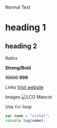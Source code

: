 Normal Text

# heading 1

## heading 2

_Italics_

**Strong/Bold**

~~10000~~ **999**

Links
[Visit website](https://learncodeonline.in "LCO")

Images
![LCO Mascot](https://learncodeonline.in/mascot.png "LCO")

Use `for` loop

```javascript
var name = "vishal";
console.log(name);
```
